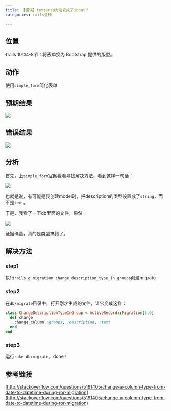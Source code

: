 ```yaml
---
title: 【错误】textarea为啥变成了input？
categories: rails全栈

---
```


## 位置

《rails 101》4-8节：将表单换为 Bootstrap 提供的版型。

## 动作

使用`simple_form`简化表单

## 预期结果

![](http://oggx6lf7f.bkt.clouddn.com/k2owp.jpg)

## 错误结果

![](http://oggx6lf7f.bkt.clouddn.com/ixyqh.jpg)

## 分析

首先，上`simple_form`[官网](https://github.com/plataformatec/simple_form)看看寻找解决方法，看到这样一句话：

![](http://oggx6lf7f.bkt.clouddn.com/d07z3.jpg)

也就是说，有可能是我创建model时，把description的类型设置成了`string`，而不是`text`。

于是，我看了一下db里面的文件，果然

![](http://oggx6lf7f.bkt.clouddn.com/4zlkt.jpg)

证据确凿，真的是类型搞错了。

## 解决方法

### step1

执行`rails g migration change_description_type_in_groups`创建migrate

### step2

在`db/migrate`目录中，打开刚才生成的文件，让它变成这样：

```ruby
class ChangeDescriptionTypeInGroup < ActiveRecord::Migration[5.0]
  def change
  	change_column :groups, :description, :text
  end
end
```

### step3

运行`rake db:migrate`，done！

## 参考链接

[http://stackoverflow.com/questions/5191405/change-a-column-type-from-date-to-datetime-during-ror-migration](http://stackoverflow.com/questions/5191405/change-a-column-type-from-date-to-datetime-during-ror-migration)